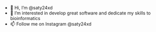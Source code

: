- 👋 Hi, I’m @saty24xd
- 👀 I’m interested in develop great software and dedicate my skills to bioinformatics
- 📫 Follow me on Instagram @saty24xd

<!---
saty24xd/saty24xd is a ✨ special ✨ repository because its `README.md` (this file) appears on your GitHub profile.
You can click the Preview link to take a look at your changes.
--->
